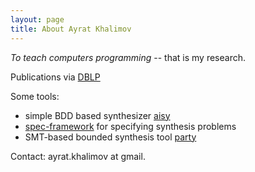 ```yaml
---
layout: page
title: About Ayrat Khalimov
---
```


_To teach computers programming_ -- that is my research.

Publications via [DBLP](http://dblp.uni-trier.de/search/author?author=khalimov)

Some tools:

- simple BDD based synthesizer [aisy](https://bitbucket.org/art_haali/aisy)
- [spec-framework](https://bitbucket.org/art_haali/spec-framework) for specifying synthesis problems
- SMT-based bounded synthesis tool [party](https://github.com/5nizza/Party)

Contact: ayrat.khalimov at gmail.

